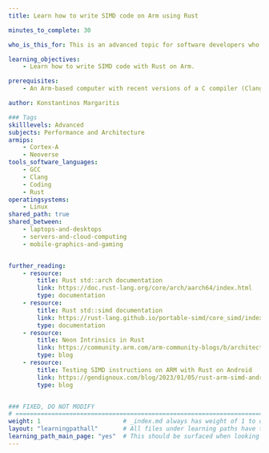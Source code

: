 ```yaml
---
title: Learn how to write SIMD code on Arm using Rust

minutes_to_complete: 30

who_is_this_for: This is an advanced topic for software developers who want take advantage of SIMD code on Arm systems using Rust.

learning_objectives: 
    - Learn how to write SIMD code with Rust on Arm.

prerequisites:
    - An Arm-based computer with recent versions of a C compiler (Clang or GCC) and a Rust compiler installed.

author: Konstantinos Margaritis

### Tags
skilllevels: Advanced
subjects: Performance and Architecture
armips:
    - Cortex-A
    - Neoverse
tools_software_languages:
    - GCC
    - Clang
    - Coding
    - Rust
operatingsystems:
    - Linux
shared_path: true
shared_between:
    - laptops-and-desktops
    - servers-and-cloud-computing
    - mobile-graphics-and-gaming


further_reading:
    - resource:
        title: Rust std::arch documentation
        link: https://doc.rust-lang.org/core/arch/aarch64/index.html
        type: documentation
    - resource:
        title: Rust std::simd documentation
        link: https://rust-lang.github.io/portable-simd/core_simd/index.html
        type: documentation
    - resource:
        title: Neon Intrinsics in Rust
        link: https://community.arm.com/arm-community-blogs/b/architectures-and-processors-blog/posts/rust-neon-intrinsics
        type: blog
    - resource:
        title: Testing SIMD instructions on ARM with Rust on Android
        link: https://gendignoux.com/blog/2023/01/05/rust-arm-simd-android.html#implicit-feature-detection-beware-of-target-feature
        type: blog


### FIXED, DO NOT MODIFY
# ================================================================================
weight: 1                       # _index.md always has weight of 1 to order correctly
layout: "learningpathall"       # All files under learning paths have this same wrapper
learning_path_main_page: "yes"  # This should be surfaced when looking for related content. Only set for _index.md of learning path content.
---
```

